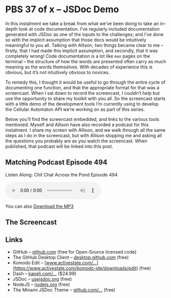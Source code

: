 # PBS 37 of x – JSDoc Demo

In this instalment we take a break from what we’ve been doing to take an in-depth look at code documentation. I’ve regularly included documentation generated with JSDoc as one of the inputs to the challenges; and I’ve done so with the implicit assumption that those docs would be intuitively meaningful to you all. Talking with Allison, two things became clear to me – firstly, that I had made this implicit assumption, and secondly, that it was completely wrong! Code documentation is a lot like `man` pages on the terminal – the structure of how the words are presented often carry as much meaning as the words themselves. With decades of experience this is obvious, but it’s not intuitively obvious to novices.

To remedy this, I thought it would be useful to go through the entire cycle of documenting one function, and that the appropriate format for that was a screencast. When I sat down to record the screencast, I couldn’t help but use the opportunity to share my toolkit with you all. So the screencast starts with a little demo of the development tools I’m currently using to develop the Cellular Automaton API we’re working on as part of this series.

Below you’ll find the screencast embedded, and links to the various tools mentioned. Myself and Allison have also recorded a podcast for this instalment. I share my screen with Allison, and we walk through all the same steps as I do in the screencast, but with Allison stopping me and asking all the questions you probably are as you watch the screencast. When published, that podcast will be linked into this post.

## Matching Podcast Episode 494

Listen Along: Chit Chat Across the Pond Episode 494

<audio controls src="https://media.blubrry.com/nosillacast/traffic.libsyn.com/nosillacast/CCATP_2017_07_07.mp3">Your browser does not support HTML 5 audio 🙁</audio>

You can also <a href="https://media.blubrry.com/nosillacast/traffic.libsyn.com/nosillacast/CCATP_2017_07_07.mp3?autoplay=0&loop=0&controls=1" >Download the MP3</a>

## The Screencast

## Links

*   GitHub – [github.com](https://github.com/) (free for Open-Source licensed code)
*   The GitHub Desktop Client – [desktop.github.com](https://desktop.github.com/) (free)
*   Komodo Edit – [www.activestate.com/…](https://www.activestate.com/komodo-ide/downloads/edit) (free)
*   Dash – [kapeli.com/…](https://kapeli.com/dash) ($24.99)
*   JSDoc – [usejsdoc.org](http://usejsdoc.org/) (free)
*   NodeJS – [nodejs.org](https://nodejs.org/) (free)
*   The Minami JSDoc Theme – [github.com/…](https://github.com/Nijikokun/minami) (free)
